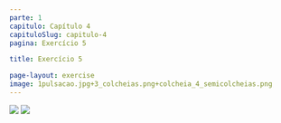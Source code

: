 ```yaml
---
parte: 1
capitulo: Capítulo 4
capituloSlug: capitulo-4
pagina: Exercício 5

title: Exercício 5

page-layout: exercise
image: 1pulsacao.jpg+3_colcheias.png+colcheia_4_semicolcheias.png
---
```


<img src="{{site.baseurl}}/assets/graphics/content/4_1_5_1.jpg"/>

<img src="{{site.baseurl}}/assets/graphics/content/4_1_5_2.png"/>